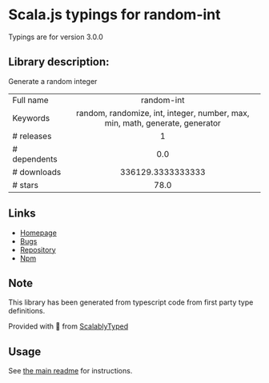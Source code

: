 
# Scala.js typings for random-int

Typings are for version 3.0.0

## Library description:
Generate a random integer

|                    |                 |
| ------------------ | :-------------: |
| Full name          | random-int |
| Keywords           | random, randomize, int, integer, number, max, min, math, generate, generator |
| # releases         | 1 |
| # dependents       | 0.0 |
| # downloads        | 336129.3333333333 |
| # stars            | 78.0 |

## Links
- [Homepage](https://github.com/sindresorhus/random-int#readme)
- [Bugs](https://github.com/sindresorhus/random-int/issues)
- [Repository](https://github.com/sindresorhus/random-int)
- [Npm](https://www.npmjs.com/package/random-int)
    


## Note
This library has been generated from typescript code from first party type definitions.

Provided with :purple_heart: from [ScalablyTyped](https://github.com/oyvindberg/ScalablyTyped)

## Usage
See [the main readme](../../readme.md) for instructions.


